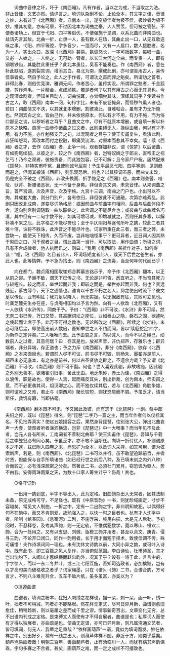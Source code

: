 <!-- { "loadSidebar": true } -->
　　词曲中音律之坏，坏于《南西厢》。凡有作者，当以之为戒，不当取之为法。非止音律，文艺亦然。请详言之。填词队杂剧不论，止论全本，其文字之佳，音律之妙，未有过于《北西厢》者。自南本一出，遂变极佳者为极不佳，极妙者为极不妙。推其初意，亦有可原，不过因北本为词曲之豪，人人赞羡，但可被之管弦，不便奏诸场上，但宜于弋阳、四平等俗优，不便强施于昆调，以系北曲而非南曲也。兹请先言其故。北曲一折，止隶一人，虽有数人在场，其曲止出一口，从无互歌迭咏之事。弋阳、四平等腔，字多音少，一泄而尽，又有一人启口，数人接腔者，名为一人，实出众口，故深《北西厢》甚易。昆调悠长，一字可抵数字，每唱一曲，又必一人始之，一人终之，无可助一臂者，以长江大河之全曲，而专责一人，即有铜喉铁齿，其能胜此重任乎？此北本虽佳，吴音不能奏也。作《南西厢》者，意在补此缺陷，遂割裂其词，增添其白，易北为南，撰成此剧，亦可谓善用古人，喜传佳事者矣。然自予论之，此人之于作者，可谓功之首而罪之魁矣。所谓功之首者，非得此春，则俗优竞演，雅调无闻，作者苦心，虽传实没。所谓罪之魁者，千金狐腋，剪作鸿毛，一片精金，点成顽铁。若是者何？以其有用古之心而无其具也。今之观深此剧者，但知关目动人，词曲悦耳，亦曾细尝其味，深绎其词乎？使读书作古之人，取《西厢》南本一阅，句栉字比，未有不废卷掩鼻，而怪秽气熏人者也。若曰：词曲情文不浃，以其就北本增删，割彼凑此，自难帖合，虽有才力无所施也。然则宾白之文，皆由己作，并未依傍原本，何以有才不用，有力不施，而为俗口鄙恶之谈，以秽听者之耳乎？且曲文之中，尽有不就原本增删，或自填一折以补原本之缺略，自撰一曲参作诸曲之过文者，此则束缚无人，操纵由我，何以有才不用，有力不施，亦作勉强支吾之句，以混观者之目乎？使王实甫复生，看演此剧，非狂叫怒骂，索改本而付之祝融，即痛哭流涕，对原本而悲其不幸矣。嘻！续《西厢》者之才，去作《西厢》者，止争一间，观者群加非议，谓《惊梦》以后诸曲，有如狗尾续貂。以彼之才，较之作《南西厢》者，岂特奴婢之于郎主，直帝王之视乞丐！乃今之观者，彼施责备，而此独包容，已不可解；且令家尸户祝，居然配飨《琵琶》，非特实甫呼冤，且使则诚号屈矣！予生平最恶弋阳、四平等剧，见则趋而避之，但闻其搬演《西厢》，则乐观恐后。何也？以其腔调虽恶，而曲文未改，仍是完全不破之《西厢》，非改头换面、折手跛足之《西厢》也。南本则聋瞽、喑哑、驮背、折腰诸恶状，无一不备于身矣。非但责其文词，未究音律。从来词曲之旨，首严宫调，次及声音，次及字格。九宫十三调，南曲之门户也。小出可以不拘，其成套大曲，则分门别户，各有依归，非但彼此不可通融，次第亦难紊乱。此剧只因改北成南，遂变尽词场格局：或因前曲与前曲字句相同，后曲与后曲体段不合，遂向别宫别调随取一曲以联络之，此宫调之不能尽合也；或彼曲与此曲牌名巧凑，其中但有一二句字数不符，如其可增可减，即增减就之，否则任其多寡，以解补凑不来之厄，此字格之不能尽符也；至于平仄阴阳与逐句所叶之韵，较此二者其难十倍，诛将不胜诛，此声音之不能尽叶也。词家所重在此三者，而三者之弊，未尝缺一，能使天下相传，久而不废，岂非咄咄怪事乎？更可异者，近日词人因其熟于梨园之口，习于观者之目，谓此曲第一当行，可以取法，用作曲谱；所填之词，凡有不合成律者，他人执而讯之，则曰：“我用《南西厢》某折作对子，如何得错！”噫，玷《西厢》名目者此人，坏词场矩度者此人，误天下后世之苍生者，亦此人也。此等情弊，予不急为拈出，则《南西厢》之流毒，当至何年何代而已乎！

　　向在都门，魏贞庵相国取崔郑合葬墓志铭示予，命予作《北西厢》翻本，以正从前之谬。予谢不敏，谓天下已传之书，无论是非可否，悉宜听之，不当奋其死力与较短长。较之而非，举世起而非我；即较之而是，举世亦起而非我。何也？贵远贱近，慕古薄今，天下之通情也。谁肯以千古不朽之名人，抑之使出时流下？彼文足以传世，业有明征；我力足以降人，尚无实据。以无据敌有征，其败可立见也。时龚芝麓先生亦在座，与贞庵相国均以予言为然。向有一人欲改《北西厢》，又有一人欲续《水浒传》，同商干予。予曰：“《西厢》非不可改，《水浒》非不可续，然无奈二书已传，万口交赞，其高踞词坛之座位，业如泰山之隐，磐石之固，欲遽叱之使起而让席于予，此万不可得之数也。无论所改之《西厢》，所续之《水浒》，未必可继后尘，即使高出前人数倍，吾知举世之人不约而同，皆以‘续貂蛇足’四字，为新作之定评矣。”二人唯唯而去。此予由衷之言，向以诫人，而今不以之绳己，动数前人之过者，其意何居？曰：存其是也。放郑声音，非仇郑声，存雅乐也；辟异端者，非分异端，存正道也；予之力斥《南西厢》，非分《南西厢》，欲存《北西厢》之本来面目也。若谓前人尽不可议，前书尽不可毁，则杨朱、墨翟亦是前人，郑声未必无底本，有之亦是前书，何以古圣贤放之辟之，不遗余力哉？予又谓《北西厢》不可改，《南西厢》则不可不翻。何也？世人喜观此剧，非故嗜痂，因此剧之外别无善本，欲睹崔引旧事，舍此无由。地乏朱砂，赤土为佳，《南西厢》之得以浪传，职是故也。使得一人焉，起而痛反其失，别出新裁，创为南本，师实甫之意，而不必更袭其词，祖汉卿之心，而不独仅续其后，若与《北西厢》角胜争雄，则可谓难之又难，若止与《南西厢》赌长较短，则犹恐屑而不屑。予虽乏才，请当斯任，救饥有暇，当即拈毫。

　　《南西厢》翻本既不可无，予又因此及彼，而有志于《北琵琶》一剧。蔡中郎夫妇之传，既以《琵琶》得名，则“琵琶”二字乃一篇之主，而当年作者何以仅标其名，不见拈弄真实？使赵五娘描容之后，果然身背琵琶，往别张大公，弹出北曲哀声一大套，使观者听者涕泗横流，岂非《琵琶记》中一大畅事？而当年见不及此者，岂元人各有所长，工南词者不善制北曲耶？使王实甫作《琵琶》，吾知与千载后之李笠翁必有同心矣。予虽乏才，亦不敢不当斯任。向填一折付优人，补则诚原本之不逮，兹已附入四卷之末，尚思扩为全本，以备词人采择，如其可用，谱为弦索新声，若是，则《南西厢》、《北琵琶》二书可以并行。虽不敢望追踪前哲，并辔时贤，但能保与自手所填诸曲（如已经行世之前后八种，及已填未刻之内外八种）合而较之，必有浅深疏密之分矣。然著此二书，必须杜门累月，窃恐饥为驱人，势不由我。安得雨珠雨粟之天，为数十口家人筹生计乎？伤哉！贫也。

　　○恪守词韵

　　一出用一韵到底，半字不容出入，此为定格。旧曲韵杂出入无常者，因其法制未备，原无成格可守，不足怪也。既有《中原音韵》一书，则犹畛域画定，寸步不容越矣。常见文人制曲，一折之中，定有一二出韵之字，非曰明知故犯，以偶得好句不在韵中，而又不肯割爱，故勉强入之，以快一时之目者也。杭有才人沈孚中者，所制《绾春园》、《息宰河》二剧，不施浮采，纯用白描，大是元人后劲。予初阅时，不忍释卷，及考其声韵，则一无定轨，不惟偶犯数学，竟以寒山、桓欢二韵，合为一处用之，又有以支思、刘微、鱼模三韵并用者，甚至以真文、庚青、侵寻三韵，不论开口闭口，同作一韵用者。长于用才而短于择术，致使佳调不传，殊可痛惜！夫作诗填词同一理也。未有沈休文诗韵以前，大同小异之韵，或可叶入诗中。既有此书，即三百篇之风人复作，亦当俯就范围。李白诗仙，杜甫诗圣，其才岂出沈约下，未闻以才思纵横而跃出韵外，况其了乎？设有一诗于此，言言中的，字字惊人，而以一东二冬并叶，或三江七阳互施，吾知司选政者，必加摈黜，岂有以才高句美而破格收之者乎？词家绳墨，只在《谱》、《韵》二书，合谱合韵，方可言才，不则八斗难克升合，五车不敌片纸，虽多虽富，亦奚以为？

　　○凛遵曲谱

　　曲谱者，填词之粉本，犹妇人刺绣之花样也，描一朵，刺一朵，画一叶，绣一叶，拙者不可稍减，巧者亦不能略增。然花样无定式，尽可日异月新，曲谱则愈旧愈佳，稍稍趋新，则以毫厘之差而成千里之谬。情事新奇百出，文章变化无穷，总不出谱内刊成之定格。是束缚文人而使有才不得自展者，曲谱是也；私厚词人而使有才得以独展者，亦曲谱是也。使曲无定谱，亦可日异月新，则凡属淹通文艺者，皆可填词，何元人、我辈之足重哉？“依样画葫芦”一语，竟似为填词而发。妙在依样之中，别出好歹，稍有一线之出入，则葫芦体样不圆，非近于方，则类乎扁矣。葫芦岂易画者哉！明朝三百年，善画葫芦者，止有汤临川一人，而犹有病其声韵偶乖，字句多寡之不合者。甚矣，画葫芦之难，而一定之成样不可擅改也。

